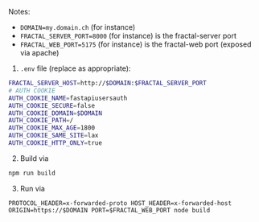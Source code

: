 
Notes:
* `DOMAIN=my.domain.ch` (for instance)
* `FRACTAL_SERVER_PORT=8000` (for instance) is the fractal-server port
* `FRACTAL_WEB_PORT=5175` (for instance) is the fractal-web port (exposed via apache)

1. `.env` file (replace as appropriate):
```bash
FRACTAL_SERVER_HOST=http://$DOMAIN:$FRACTAL_SERVER_PORT
# AUTH COOKIE
AUTH_COOKIE_NAME=fastapiusersauth
AUTH_COOKIE_SECURE=false
AUTH_COOKIE_DOMAIN=$DOMAIN
AUTH_COOKIE_PATH=/
AUTH_COOKIE_MAX_AGE=1800
AUTH_COOKIE_SAME_SITE=lax
AUTH_COOKIE_HTTP_ONLY=true
```

2. Build via
```bash
npm run build
```

3. Run via
```
PROTOCOL_HEADER=x-forwarded-proto HOST_HEADER=x-forwarded-host ORIGIN=https://$DOMAIN PORT=$FRACTAL_WEB_PORT node build
